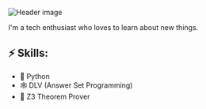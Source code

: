 ![Header image](https://github.com/AlessandroGhiotto/AlessandroGhiotto/blob/main/profile-banner.png)


I'm a tech enthusiast who loves to learn about new things.

## ⚡ Skills:
- 🐍 Python
- 🕸️ DLV (Answer Set Programming)
- 🧮 Z3 Theorem Prover
